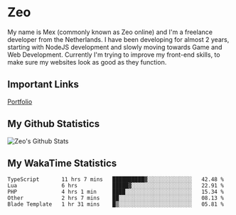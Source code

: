 # Zeo
My name is Mex (commonly known as Zeo online) and I'm a freelance developer from the Netherlands. I have been developing for almost 2 years, starting with NodeJS development and slowly moving towards Game and Web Development. Currently I'm trying to improve my front-end skills, to make sure my websites look as good as they function.

## Important Links
[Portfolio](https://zeodev.cc)

## My Github Statistics
![Zeo's Github Stats](https://github-readme-stats.vercel.app/api?username=zeo&count_private=true&show_icons=true&theme=onedark)

## My WakaTime Statistics
<!--START_SECTION:waka-->
```text
TypeScript       11 hrs 7 mins   ██████████▓░░░░░░░░░░░░░░   42.48 % 
Lua              6 hrs           █████▓░░░░░░░░░░░░░░░░░░░   22.91 % 
PHP              4 hrs 1 min     ████░░░░░░░░░░░░░░░░░░░░░   15.34 % 
Other            2 hrs 7 mins    ██░░░░░░░░░░░░░░░░░░░░░░░   08.13 % 
Blade Template   1 hr 31 mins    █▒░░░░░░░░░░░░░░░░░░░░░░░   05.81 % 
```
<!--END_SECTION:waka-->
